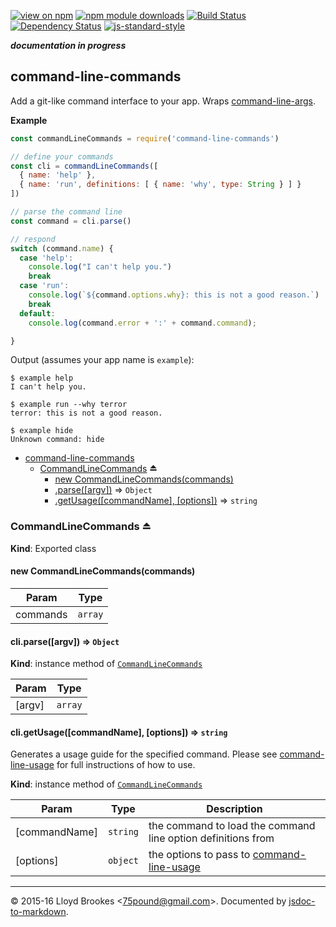 [![view on npm](http://img.shields.io/npm/v/command-line-commands.svg)](https://www.npmjs.org/package/command-line-commands)
[![npm module downloads](http://img.shields.io/npm/dt/command-line-commands.svg)](https://www.npmjs.org/package/command-line-commands)
[![Build Status](https://travis-ci.org/75lb/command-line-commands.svg?branch=master)](https://travis-ci.org/75lb/command-line-commands)
[![Dependency Status](https://david-dm.org/75lb/command-line-commands.svg)](https://david-dm.org/75lb/command-line-commands)
[![js-standard-style](https://img.shields.io/badge/code%20style-standard-brightgreen.svg)](https://github.com/feross/standard)

***documentation in progress***

<a name="module_command-line-commands"></a>

## command-line-commands
Add a git-like command interface to your app. Wraps [command-line-args](https://github.com/75lb/command-line-args).

**Example**  
```js
const commandLineCommands = require('command-line-commands')

// define your commands
const cli = commandLineCommands([
  { name: 'help' },
  { name: 'run', definitions: [ { name: 'why', type: String } ] }
])

// parse the command line
const command = cli.parse()

// respond
switch (command.name) {
  case 'help':
    console.log("I can't help you.")
    break
  case 'run':
    console.log(`${command.options.why}: this is not a good reason.`)
    break
  default:
    console.log(command.error + ':' + command.command);

}
```

Output (assumes your app name is `example`):
```
$ example help
I can't help you.

$ example run --why terror
terror: this is not a good reason.

$ example hide
Unknown command: hide
```

* [command-line-commands](#module_command-line-commands)
    * [CommandLineCommands](#exp_module_command-line-commands--CommandLineCommands) ⏏
        * [new CommandLineCommands(commands)](#new_module_command-line-commands--CommandLineCommands_new)
        * [.parse([argv])](#module_command-line-commands--CommandLineCommands+parse) ⇒ <code>Object</code>
        * [.getUsage([commandName], [options])](#module_command-line-commands--CommandLineCommands+getUsage) ⇒ <code>string</code>

<a name="exp_module_command-line-commands--CommandLineCommands"></a>

### CommandLineCommands ⏏
**Kind**: Exported class  
<a name="new_module_command-line-commands--CommandLineCommands_new"></a>

#### new CommandLineCommands(commands)

| Param | Type |
| --- | --- |
| commands | <code>array</code> | 

<a name="module_command-line-commands--CommandLineCommands+parse"></a>

#### cli.parse([argv]) ⇒ <code>Object</code>
**Kind**: instance method of <code>[CommandLineCommands](#exp_module_command-line-commands--CommandLineCommands)</code>  

| Param | Type |
| --- | --- |
| [argv] | <code>array</code> | 

<a name="module_command-line-commands--CommandLineCommands+getUsage"></a>

#### cli.getUsage([commandName], [options]) ⇒ <code>string</code>
Generates a usage guide for the specified command. Please see [command-line-usage](https://github.com/75lb/command-line-usage) for full instructions of how to use.

**Kind**: instance method of <code>[CommandLineCommands](#exp_module_command-line-commands--CommandLineCommands)</code>  

| Param | Type | Description |
| --- | --- | --- |
| [commandName] | <code>string</code> | the command to load the command line option definitions from |
| [options] | <code>object</code> | the options to pass to [command-line-usage](https://github.com/75lb/command-line-usage) |


* * *

&copy; 2015-16 Lloyd Brookes \<75pound@gmail.com\>. Documented by [jsdoc-to-markdown](https://github.com/jsdoc2md/jsdoc-to-markdown).
